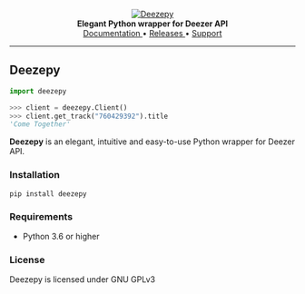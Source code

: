 <p align="center">
    <a href="https://github.com/cyanbook/deezepy">
        <img src="https://i.imgur.com/TQz2qbu.jpg" alt="Deezepy">
    </a>
    <br>
    <b>Elegant Python wrapper for Deezer API</b>
    <br>
    <a href="">
        Documentation
    </a>
    •
    <a href="">
        Releases
    </a>
    •
    <a href="">
        Support
    </a>
</p>

---

## Deezepy
``` python
import deezepy

>>> client = deezepy.Client()
>>> client.get_track("760429392").title
'Come Together'
```
**Deezepy** is an elegant, intuitive and easy-to-use Python wrapper for Deezer API.

### Installation

```pip install deezepy```

### Requirements
- Python 3.6 or higher

### License
Deezepy is licensed under GNU GPLv3